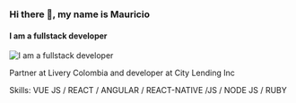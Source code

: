 ### Hi there 👋, my name is Mauricio
#### I am a fullstack developer
![I am a fullstack developer](https://res.cloudinary.com/dos13qenv/image/upload/v1595388590/Labbel/logo1_rhi81q.png)

Partner at Livery Colombia and developer at City Lending Inc

Skills: VUE JS / REACT / ANGULAR /  REACT-NATIVE  /JS / NODE JS / RUBY 





